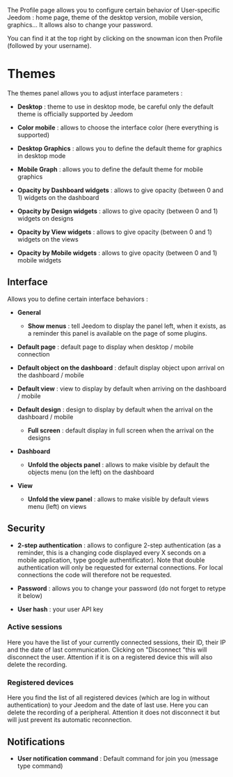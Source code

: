 The Profile page allows you to configure certain behavior of
User-specific Jeedom : home page, theme of the
desktop version, mobile version, graphics… It allows
also to change your password.

You can find it at the top right by clicking on the snowman icon
then Profile (followed by your username).

Themes 
======

The themes panel allows you to adjust interface parameters :

-   **Desktop** : theme to use in desktop mode, be careful only the
    default theme is officially supported by Jeedom

-   **Color mobile** : allows to choose the interface color
    (here everything is supported)

-   **Desktop Graphics** : allows you to define the default theme for
    graphics in desktop mode

-   **Mobile Graph** : allows you to define the default theme for
    mobile graphics

-   **Opacity by Dashboard widgets** : allows to give opacity
    (between 0 and 1) widgets on the dashboard

-   **Opacity by Design widgets** : allows to give opacity
    (between 0 and 1) widgets on designs

-   **Opacity by View widgets** : allows to give opacity (between
    0 and 1) widgets on the views

-   **Opacity by Mobile widgets** : allows to give opacity
    (between 0 and 1) mobile widgets

Interface 
---------

Allows you to define certain interface behaviors :

-   **General**

    -   **Show menus** : tell Jeedom to display the panel
        left, when it exists, as a reminder this panel is
        available on the page of some plugins.

-   **Default page** : default page to display when
    desktop / mobile connection

-   **Default object on the dashboard** : default display object
    upon arrival on the dashboard / mobile

-   **Default view** : view to display by default when arriving on
    the dashboard / mobile

-   **Default design** : design to display by default when
    the arrival on the dashboard / mobile

    -   **Full screen** : default display in full screen when
        the arrival on the designs
        
-   **Dashboard**

    -   **Unfold the objects panel** : allows to make visible by
        default the objects menu (on the left) on the dashboard

-   **View**

    -   **Unfold the view panel** : allows to make visible by
        default views menu (left) on views

Security 
--------

-   **2-step authentication** : allows to configure
    2-step authentication (as a reminder, this is a changing code
    displayed every X seconds on a mobile application, type
    google authentificator). Note that double authentication will only be requested for external connections. For local connections the code will therefore not be requested.

-   **Password** : allows you to change your password (do not
    forget to retype it below)

-   **User hash** : your user API key

### Active sessions 

Here you have the list of your currently connected sessions, their ID,
their IP and the date of last communication. Clicking on
"Disconnect "this will disconnect the user. Attention if it is on
a registered device this will also delete the recording.

### Registered devices 

Here you find the list of all registered devices (which are
log in without authentication) to your Jeedom and the date of
last use. Here you can delete the recording of a
peripheral. Attention it does not disconnect it but will just prevent
its automatic reconnection.

Notifications 
-------------

-   **User notification command** : Default command for
    join you (message type command)


